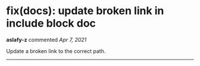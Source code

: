 # fix(docs): update broken link in include block doc

**aslafy-z** commented *Apr 7, 2021*

Update a broken link to the correct path.
<br />
***


